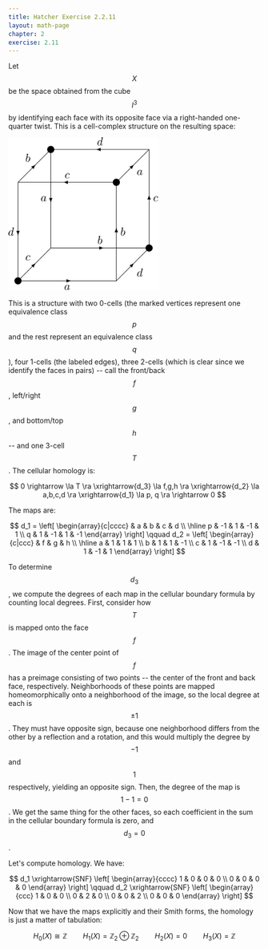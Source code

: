 ```yaml
---
title: Hatcher Exercise 2.2.11
layout: math-page
chapter: 2
exercise: 2.11
---
```



Let $$X$$ be the space obtained from the cube $$I^3$$ by identifying each face with its opposite face via a right-handed one-quarter twist.
This is a cell-complex structure on the resulting space:

<div class="math-figure"><img src="/img/math_solutions/hatcher/e2-2-11_1.svg" width="300"/></div>

This is a structure with two 0-cells (the marked vertices represent one equivalence class $$p$$ and the rest represent an equivalence class $$q$$), four 1-cells (the labeled edges), three 2-cells (which is clear since we identify the faces in pairs) -- call the front/back $$f$$, left/right $$g$$, and bottom/top $$h$$ -- and one 3-cell $$T$$.
The cellular homology is:

$$
0 \rightarrow \la T \ra \xrightarrow{d_3} \la f,g,h \ra \xrightarrow{d_2} \la a,b,c,d \ra \xrightarrow{d_1} \la p, q \ra \rightarrow 0
$$

The maps are:

$$
d_1 = \left[ \begin{array}{c|cccc}
  & a & b & c & d \\ \hline
p & -1 & 1  & -1 & 1 \\
q & 1  & -1 & 1  & -1
\end{array} \right]
\qquad
d_2 = \left[ \begin{array}{c|ccc}
  & f & g & h \\ \hline
a & 1 & 1  & 1 \\
b & 1 & 1  & -1 \\
c & 1 & -1 & -1 \\
d & 1 & -1 & 1
\end{array} \right]
$$

To determine $$d_3$$, we compute the degrees of each map in the cellular boundary formula by counting local degrees.
First, consider how $$T$$ is mapped onto the face $$f$$.
The image of the center point of $$f$$ has a preimage consisting of two points -- the center of the front and back face, respectively.
Neighborhoods of these points are mapped homeomorphically onto a neighborhood of the image, so the local degree at each is $$\pm 1$$.
They must have opposite sign, because one neighborhood differs from the other by a reflection and a rotation, and this would multiply the degree by $$-1$$ and $$1$$ respectively, yielding an opposite sign.
Then, the degree of the map is $$1 - 1 = 0$$.
We get the same thing for the other faces, so each coefficient in the sum in the cellular boundary formula is zero, and $$d_3 = 0$$.

Let's compute homology.
We have:

$$
d_1 \xrightarrow{SNF} \left[ \begin{array}{cccc}
1 & 0 & 0 & 0 \\
0 & 0 & 0 & 0
\end{array} \right]
\qquad
d_2 \xrightarrow{SNF} \left[ \begin{array}{ccc}
1 & 0 & 0 \\
0 & 2 & 0 \\
0 & 0 & 2 \\
0 & 0 & 0
\end{array} \right]
$$

Now that we have the maps explicitly and their Smith forms, the homology is just a matter of tabulation:

$$
H_0(X) \cong \mathbb{Z} \qquad H_1(X) = \mathbb{Z}_2 \oplus \mathbb{Z}_2 \qquad H_2(X) = 0
\qquad H_3(X) = \mathbb{Z}
$$
